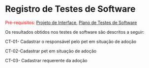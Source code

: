 # Registro de Testes de Software

<span style="color:red">Pré-requisitos: <a href="3-Projeto de Interface.md"> Projeto de Interface</a></span>, <a href="8-Plano de Testes de Software.md"> Plano de Testes de Software</a>

Os resultados obtidos nos testes de software são descritos a seguir:

CT-01- Cadastrar o responsável pelo pet em situação de adoção

CT-02-Cadastrar pet em situação de adoção

CT-03- Cadastrar requerente da adoção
